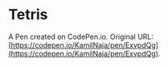 # Tetris

A Pen created on CodePen.io. Original URL: [https://codepen.io/KamilNaja/pen/ExvpdQg](https://codepen.io/KamilNaja/pen/ExvpdQg).


